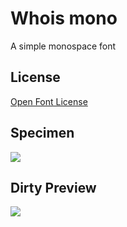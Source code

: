 Whois mono
==========

A simple monospace font

## License

[Open Font License](http://scripts.sil.org/cms/scripts/page.php?site_id=nrsi&id=OFL)

## Specimen

<img src="https://github.com/raphaelbastide/Whois-mono/raw/master/documentation/images/specimen.png">

## Dirty Preview

<img src="https://github.com/raphaelbastide/Whois-mono/raw/master/documentation/images/first-print.jpg">